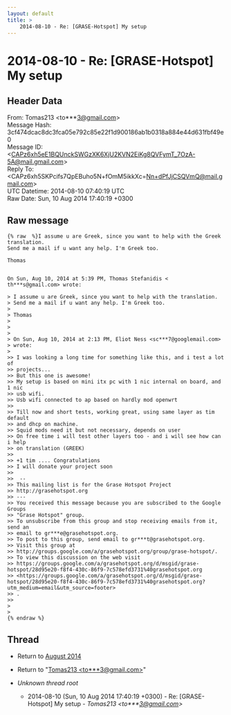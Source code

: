 ```yaml
---
layout: default
title: >
    2014-08-10 - Re: [GRASE-Hotspot] My setup
---
```


# 2014-08-10 - Re: [GRASE-Hotspot] My setup

## Header Data

From: Tomas213 \<to***3@gmail.com\><br>
Message Hash: 3cf474dcac8dc3fca05e792c85e22f1d900186ab1b0318a884e44d631fbf49e0<br>
Message ID: \<CAPz6xh5eE1BQUnckSWGzXK6XjU2KVN2EiKg8QVFymT_7OzA-5A@mail.gmail.com\><br>
Reply To: \<CAPz6xh5SKPcifs7QpEBuho5N+fOmM5ikkXc=Nn+dPfJjCSQVmQ@mail.gmail.com\><br>
UTC Datetime: 2014-08-10 07:40:19 UTC<br>
Raw Date: Sun, 10 Aug 2014 17:40:19 +0300<br>

## Raw message

```
{% raw  %}I assume u are Greek, since you want to help with the Greek translation.
Send me a mail if u want any help. I'm Greek too.

Thomas


On Sun, Aug 10, 2014 at 5:39 PM, Thomas Stefanidis <
th***s@gmail.com> wrote:

> I assume u are Greek, since you want to help with the translation.
> Send me a mail if u want any help. I'm Greek too.
>
> Thomas
>
>
>
> On Sun, Aug 10, 2014 at 2:13 PM, Eliot Ness <sc***7@googlemail.com>
> wrote:
>
>> I was looking a long time for something like this, and i test a lot of
>> projects...
>> But this one is awesome!
>> My setup is based on mini itx pc with 1 nic internal on board, and 1 nic
>> usb wifi.
>> Usb wifi connected to ap based on hardly mod openwrt
>>
>> Till now and short tests, working great, using same layer as tim default
>> and dhcp on machine.
>> Squid mods need it but not necessary, depends on user
>> On free time i will test other layers too - and i will see how can i help
>> on translation (GREEK)
>>
>> +1 tim .... Congratulations
>> I will donate your project soon
>>
>>  --
>> This mailing list is for the Grase Hotspot Project
>> http://grasehotspot.org
>> ---
>> You received this message because you are subscribed to the Google Groups
>> "Grase Hotspot" group.
>> To unsubscribe from this group and stop receiving emails from it, send an
>> email to gr***e@grasehotspot.org.
>> To post to this group, send email to gr***t@grasehotspot.org.
>> Visit this group at
>> http://groups.google.com/a/grasehotspot.org/group/grase-hotspot/.
>> To view this discussion on the web visit
>> https://groups.google.com/a/grasehotspot.org/d/msgid/grase-hotspot/28d95e20-f8f4-430c-86f9-7c578efd3731%40grasehotspot.org
>> <https://groups.google.com/a/grasehotspot.org/d/msgid/grase-hotspot/28d95e20-f8f4-430c-86f9-7c578efd3731%40grasehotspot.org?utm_medium=email&utm_source=footer>
>> .
>>
>
>
{% endraw %}
```

## Thread

+ Return to [August 2014](/archive/2014/08)

+ Return to "[Tomas213 <to***3<span>@</span>gmail.com>](/authors/to___3_at_gmail_com)"

+ _Unknown thread root_
  + 2014-08-10 (Sun, 10 Aug 2014 17:40:19 +0300) - Re: [GRASE-Hotspot] My setup - _Tomas213 \<to***3@gmail.com\>_

